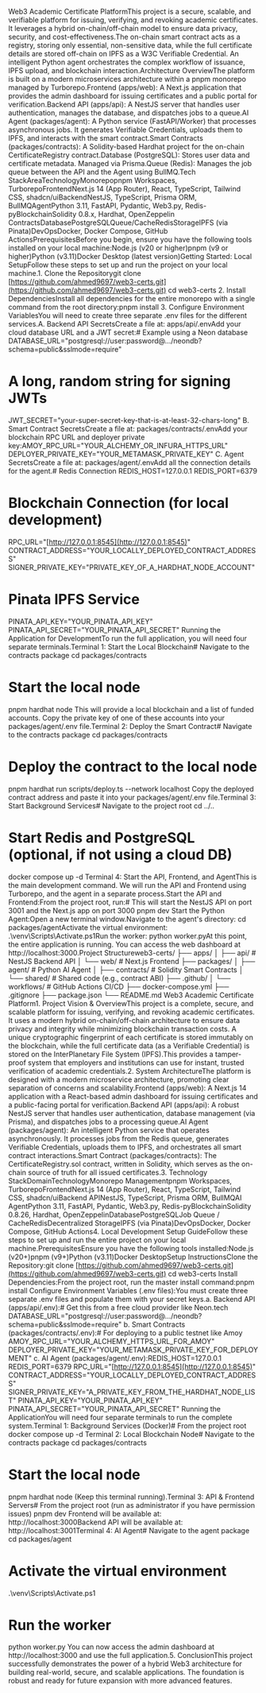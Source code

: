 Web3 Academic Certificate PlatformThis project is a secure, scalable, and verifiable platform for issuing, verifying, and revoking academic certificates. It leverages a hybrid on-chain/off-chain model to ensure data privacy, security, and cost-effectiveness.The on-chain smart contract acts as a registry, storing only essential, non-sensitive data, while the full certificate details are stored off-chain on IPFS as a W3C Verifiable Credential. An intelligent Python agent orchestrates the complex workflow of issuance, IPFS upload, and blockchain interaction.Architecture OverviewThe platform is built on a modern microservices architecture within a pnpm monorepo managed by Turborepo.Frontend (apps/web): A Next.js application that provides the admin dashboard for issuing certificates and a public portal for verification.Backend API (apps/api): A NestJS server that handles user authentication, manages the database, and dispatches jobs to a queue.AI Agent (packages/agent): A Python service (FastAPI/Worker) that processes asynchronous jobs. It generates Verifiable Credentials, uploads them to IPFS, and interacts with the smart contract.Smart Contracts (packages/contracts): A Solidity-based Hardhat project for the on-chain CertificateRegistry contract.Database (PostgreSQL): Stores user data and certificate metadata. Managed via Prisma.Queue (Redis): Manages the job queue between the API and the Agent using BullMQ.Tech StackAreaTechnologyMonorepopnpm Workspaces, TurborepoFrontendNext.js 14 (App Router), React, TypeScript, Tailwind CSS, shadcn/uiBackendNestJS, TypeScript, Prisma ORM, BullMQAgentPython 3.11, FastAPI, Pydantic, Web3.py, Redis-pyBlockchainSolidity 0.8.x, Hardhat, OpenZeppelin ContractsDatabasePostgreSQLQueue/CacheRedisStorageIPFS (via Pinata)DevOpsDocker, Docker Compose, GitHub ActionsPrerequisitesBefore you begin, ensure you have the following tools installed on your local machine:Node.js (v20 or higher)pnpm (v9 or higher)Python (v3.11)Docker Desktop (latest version)Getting Started: Local SetupFollow these steps to set up and run the project on your local machine.1. Clone the Repositorygit clone [https://github.com/ahmed9697/web3-certs.git](https://github.com/ahmed9697/web3-certs.git)
cd web3-certs
2. Install DependenciesInstall all dependencies for the entire monorepo with a single command from the root directory:pnpm install
3. Configure Environment VariablesYou will need to create three separate .env files for the different services.A. Backend API SecretsCreate a file at: apps/api/.envAdd your cloud database URL and a JWT secret:# Example using a Neon database
DATABASE_URL="postgresql://user:password@.../neondb?schema=public&sslmode=require"
# A long, random string for signing JWTs
JWT_SECRET="your-super-secret-key-that-is-at-least-32-chars-long"
B. Smart Contract SecretsCreate a file at: packages/contracts/.envAdd your blockchain RPC URL and deployer private key:AMOY_RPC_URL="YOUR_ALCHEMY_OR_INFURA_HTTPS_URL"
DEPLOYER_PRIVATE_KEY="YOUR_METAMASK_PRIVATE_KEY"
C. Agent SecretsCreate a file at: packages/agent/.envAdd all the connection details for the agent.# Redis Connection
REDIS_HOST=127.0.0.1
REDIS_PORT=6379

# Blockchain Connection (for local development)
RPC_URL="[http://127.0.0.1:8545](http://127.0.0.1:8545)"
CONTRACT_ADDRESS="YOUR_LOCALLY_DEPLOYED_CONTRACT_ADDRESS"
SIGNER_PRIVATE_KEY="PRIVATE_KEY_OF_A_HARDHAT_NODE_ACCOUNT"

# Pinata IPFS Service
PINATA_API_KEY="YOUR_PINATA_API_KEY"
PINATA_API_SECRET="YOUR_PINATA_API_SECRET"
Running the Application for DevelopmentTo run the full application, you will need four separate terminals.Terminal 1: Start the Local Blockchain# Navigate to the contracts package
cd packages/contracts

# Start the local node
pnpm hardhat node
This will provide a local blockchain and a list of funded accounts. Copy the private key of one of these accounts into your packages/agent/.env file.Terminal 2: Deploy the Smart Contract# Navigate to the contracts package
cd packages/contracts

# Deploy the contract to the local node
pnpm hardhat run scripts/deploy.ts --network localhost
Copy the deployed contract address and paste it into your packages/agent/.env file.Terminal 3: Start Background Services# Navigate to the project root
cd ../.. 

# Start Redis and PostgreSQL (optional, if not using a cloud DB)
docker compose up -d
Terminal 4: Start the API, Frontend, and AgentThis is the main development command. We will run the API and Frontend using Turborepo, and the agent in a separate process.Start the API and Frontend:From the project root, run:# This will start the NestJS API on port 3001 and the Next.js app on port 3000
pnpm dev
Start the Python Agent:Open a new terminal window.Navigate to the agent's directory: cd packages/agentActivate the virtual environment: .\venv\Scripts\Activate.ps1Run the worker: python worker.pyAt this point, the entire application is running. You can access the web dashboard at http://localhost:3000.Project Structureweb3-certs/
├── apps/
│   ├── api/          # NestJS Backend API
│   └── web/          # Next.js Frontend
├── packages/
│   ├── agent/        # Python AI Agent
│   ├── contracts/    # Solidity Smart Contracts
│   └── shared/       # Shared code (e.g., contract ABI)
├── .github/
│   └── workflows/    # GitHub Actions CI/CD
├── docker-compose.yml
├── .gitignore
├── package.json
└── README.md
Web3 Academic Certificate Platform1. Project Vision & OverviewThis project is a complete, secure, and scalable platform for issuing, verifying, and revoking academic certificates. It uses a modern hybrid on-chain/off-chain architecture to ensure data privacy and integrity while minimizing blockchain transaction costs. A unique cryptographic fingerprint of each certificate is stored immutably on the blockchain, while the full certificate data (as a Verifiable Credential) is stored on the InterPlanetary File System (IPFS).This provides a tamper-proof system that employers and institutions can use for instant, trusted verification of academic credentials.2. System ArchitectureThe platform is designed with a modern microservice architecture, promoting clear separation of concerns and scalability.Frontend (apps/web): A Next.js 14 application with a React-based admin dashboard for issuing certificates and a public-facing portal for verification.Backend API (apps/api): A robust NestJS server that handles user authentication, database management (via Prisma), and dispatches jobs to a processing queue.AI Agent (packages/agent): An intelligent Python service that operates asynchronously. It processes jobs from the Redis queue, generates Verifiable Credentials, uploads them to IPFS, and orchestrates all smart contract interactions.Smart Contract (packages/contracts): The CertificateRegistry.sol contract, written in Solidity, which serves as the on-chain source of truth for all issued certificates.3. Technology StackDomainTechnologyMonorepo Managementpnpm Workspaces, TurborepoFrontendNext.js 14 (App Router), React, TypeScript, Tailwind CSS, shadcn/uiBackend APINestJS, TypeScript, Prisma ORM, BullMQAI AgentPython 3.11, FastAPI, Pydantic, Web3.py, Redis-pyBlockchainSolidity 0.8.26, Hardhat, OpenZeppelinDatabasePostgreSQLJob Queue / CacheRedisDecentralized StorageIPFS (via Pinata)DevOpsDocker, Docker Compose, GitHub Actions4. Local Development Setup GuideFollow these steps to set up and run the entire project on your local machine.PrerequisitesEnsure you have the following tools installed:Node.js (v20+)pnpm (v9+)Python (v3.11)Docker DesktopSetup InstructionsClone the Repository:git clone [https://github.com/ahmed9697/web3-certs.git](https://github.com/ahmed9697/web3-certs.git)
cd web3-certs
Install Dependencies:From the project root, run the master install command:pnpm install
Configure Environment Variables (.env files):You must create three separate .env files and populate them with your secret keys.a. Backend API (apps/api/.env):# Get this from a free cloud provider like Neon.tech
DATABASE_URL="postgresql://user:password@.../neondb?schema=public&sslmode=require"
b. Smart Contracts (packages/contracts/.env):# For deploying to a public testnet like Amoy
AMOY_RPC_URL="YOUR_ALCHEMY_HTTPS_URL_FOR_AMOY"
DEPLOYER_PRIVATE_KEY="YOUR_METAMASK_PRIVATE_KEY_FOR_DEPLOYMENT"
c. AI Agent (packages/agent/.env):REDIS_HOST=127.0.0.1
REDIS_PORT=6379
RPC_URL="[http://127.0.0.1:8545](http://127.0.0.1:8545)"
CONTRACT_ADDRESS="YOUR_LOCALLY_DEPLOYED_CONTRACT_ADDRESS"
SIGNER_PRIVATE_KEY="A_PRIVATE_KEY_FROM_THE_HARDHAT_NODE_LIST"
PINATA_API_KEY="YOUR_PINATA_API_KEY"
PINATA_API_SECRET="YOUR_PINATA_API_SECRET"
Running the ApplicationYou will need four separate terminals to run the complete system.Terminal 1: Background Services (Docker)# From the project root
docker compose up -d
Terminal 2: Local Blockchain Node# Navigate to the contracts package
cd packages/contracts
# Start the local node
pnpm hardhat node
(Keep this terminal running).Terminal 3: API & Frontend Servers# From the project root (run as administrator if you have permission issues)
pnpm dev
Frontend will be available at: http://localhost:3000Backend API will be available at: http://localhost:3001Terminal 4: AI Agent# Navigate to the agent package
cd packages/agent
# Activate the virtual environment
.\venv\Scripts\Activate.ps1
# Run the worker
python worker.py
You can now access the admin dashboard at http://localhost:3000 and use the full application.5. ConclusionThis project successfully demonstrates the power of a hybrid Web3 architecture for building real-world, secure, and scalable applications. The foundation is robust and ready for future expansion with more advanced features.